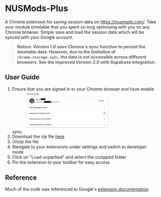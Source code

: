 # NUSMods-Plus

A Chrome extension for saving session data on <https://nusmods.com/>. Take your module timetable that you spent so long optimising with you on any Chrome browser. Simple save and load the session data which will be synced with your Google account.

> **Notice: Version 1.0 uses Chrome's sync function to persist the timetable data. However, due to the limitation of `chrome.storage.sync`, the data is not accessible across different browsers. See the improved Version 2.0 with Supabase integration.**

## User Guide

1. Ensure that you are signed in to your Chrome browser and have enable sync.
   <img alt="Chrome sync account enabled" src="/screenshots/shot1.png" width="60%" height="60%">
2. Download the zip file [here](https://github.com/danielk0k/NUSMods-Plus/archive/refs/heads/main.zip)
3. Unzip the file
4. Navigate to your extensions under settings and switch to developer mode
5. Click on "Load unpacked" and select the unzipped folder
6. Pin the extension to your toolbar for easy access

## Reference

Much of the code was referenced to Google's [extension documentation](https://developer.chrome.com/docs/extensions/).
